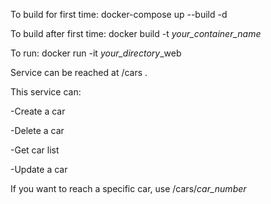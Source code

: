 To build for first time: docker-compose up --build -d

To build after first time: docker build -t *your_container_name*

To run: docker run -it  *your_directory*_web

Service can be reached at /cars .

This service can:

-Create a car

-Delete a car

-Get car list

-Update a car

If you want to reach a specific car, use /cars/*car_number*
